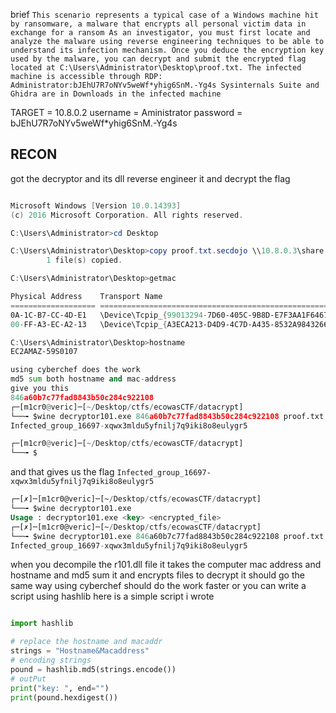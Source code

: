 
brief `This scenario represents a typical case of a Windows machine hit by ransomware, a malware that encrypts all personal victim data in exchange for a ransom As an investigator, you must first locate and analyze the malware using reverse engineering techniques to be able to understand its infection mechanism. Once you deduce the encryption key used by the malware, you can decrypt and submit the encrypted flag located at C:\Users\Administrator\Desktop\proof.txt. The infected machine is accessible through RDP: Administrator:bJEhU7R7oNYv5weWf*yhig6SnM.-Yg4s Sysinternals Suite and Ghidra are in Downloads in the infected machine`

TARGET = 10.8.0.2
username = Aministrator 
password = bJEhU7R7oNYv5weWf*yhig6SnM.-Yg4s
## RECON 

got the decryptor and its dll 
reverse engineer it 
and decrypt the flag 

```powershell

Microsoft Windows [Version 10.0.14393]
(c) 2016 Microsoft Corporation. All rights reserved.

C:\Users\Administrator>cd Desktop

C:\Users\Administrator\Desktop>copy proof.txt.secdojo \\10.8.0.3\share
        1 file(s) copied.

C:\Users\Administrator\Desktop>getmac

Physical Address    Transport Name
=================== ==========================================================
0A-1C-B7-CC-4D-E1   \Device\Tcpip_{99013294-7D60-405C-9B8D-E7F3AA1F6467}
00-FF-A3-EC-A2-13   \Device\Tcpip_{A3ECA213-D4D9-4C7D-A435-8532A9843266}

C:\Users\Administrator\Desktop>hostname
EC2AMAZ-59S0107
```

```python
using cyberchef does the work 
md5 sum both hostname and mac-address 
give you this 
846a60b7c77fad8843b50c284c922108
┌─[m1cr0@veric]─[~/Desktop/ctfs/ecowasCTF/datacrypt]
└──╼ $wine decryptor101.exe 846a60b7c77fad8843b50c284c922108 proof.txt.secdojo 
Infected_group_16697-xqwx3mldu5yfnilj7q9iki8o8eulygr5

┌─[m1cr0@veric]─[~/Desktop/ctfs/ecowasCTF/datacrypt]
└──╼ $
```

and that gives us the flag `Infected_group_16697-xqwx3mldu5yfnilj7q9iki8o8eulygr5`

```sql
┌─[✗]─[m1cr0@veric]─[~/Desktop/ctfs/ecowasCTF/datacrypt]
└──╼ $wine decryptor101.exe 
Usage : decryptor101.exe <key> <encrypted_file>
┌─[✗]─[m1cr0@veric]─[~/Desktop/ctfs/ecowasCTF/datacrypt]
└──╼ $wine decryptor101.exe 846a60b7c77fad8843b50c284c922108 proof.txt.secdojo 
Infected_group_16697-xqwx3mldu5yfnilj7q9iki8o8eulygr5
```

when you decompile the r101.dll file it takes the computer mac address and hostname and md5 sum it 
and encrypts files 
to decrypt it should go the same way using cyberchef should do the work faster or you can write a script using hashlib 
here is a simple script i wrote

```python

import hashlib

# replace the hostname and macaddr
strings = "Hostname&Macaddress"
# encoding strings
pound = hashlib.md5(strings.encode())
# outPut
print("key: ", end="")
print(pound.hexdigest())
```

